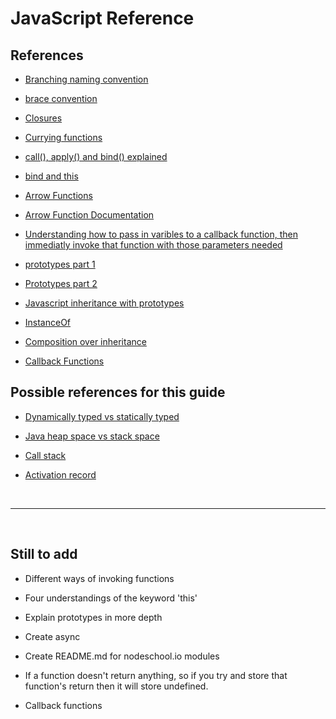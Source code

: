 # JavaScript Reference

## References

- [Branching naming convention](https://stackoverflow.com/questions/273695/what-are-some-examples-of-commonly-used-practices-for-naming-git-branches)

- [brace convention](http://2ality.com/2013/01/brace-styles.html)

- [Closures](https://developer.mozilla.org/en-US/docs/Web/JavaScript/Closures)
  
- [Currying functions](https://medium.com/javascript-scene/curry-and-function-composition-2c208d774983)

- [call(), apply() and bind() explained](https://medium.com/@owenyangg/javascript-call-apply-and-bind-explained-to-a-total-noob-63f146684564)

- [bind and this](https://www.youtube.com/watch?v=GhbhD1HR5vk&list=PL0zVEGEvSaeHBZFy6Q8731rcwk0Gtuxub)

- [Arrow Functions](https://www.youtube.com/watch?v=mrYMzpbFz18)

- [Arrow Function Documentation](https://developer.mozilla.org/en-US/docs/Web/JavaScript/Reference/Functions/Arrow_functions)

- [Understanding how to pass in varibles to a callback function, then immediatly invoke that function with those parameters needed](https://stackoverflow.com/questions/10818472/self-invoking-function-is-undefined)

- [prototypes part 1](https://www.youtube.com/watch?v=hS_WqkyUah8&list=PLRqwX-V7Uu6ZmA-d3D0iFIvgrB5_7kB8H&index=19)

- [Prototypes part 2](https://www.youtube.com/watch?v=CpmE5twq1h0&list=PLRqwX-V7Uu6ZmA-d3D0iFIvgrB5_7kB8H&index=24)

- [Javascript inheritance with prototypes](https://www.youtube.com/watch?v=Q-sP71DgKK0)

- [InstanceOf](https://developer.mozilla.org/en-US/docs/Web/JavaScript/Reference/Operators/instanceof)

- [Composition over inheritance](https://www.youtube.com/watch?v=wfMtDGfHWpA)

- [Callback Functions](https://github.com/maxogden/art-of-node#callbacks)

## Possible references for this guide

- [Dynamically typed vs statically typed](https://stackoverflow.com/questions/1517582/what-is-the-difference-between-statically-typed-and-dynamically-typed-languages)

- [Java heap space vs stack space](https://www.journaldev.com/4098/java-heap-space-vs-stack-memory)

- [Call stack](https://en.wikipedia.org/wiki/Call_stack#Structure)

- [Activation record](https://stackoverflow.com/questions/1266233/what-is-activation-record-in-the-context-of-c-and-c)

<br>
<hr>
<br>

## Still to add

- Different ways of invoking functions
  
- Four understandings of the keyword 'this'

- Explain prototypes in more depth

- Create async

- Create README.md for nodeschool.io modules

- If a function doesn't return anything, so if you try and store that function's return then it will store undefined.

- Callback functions
